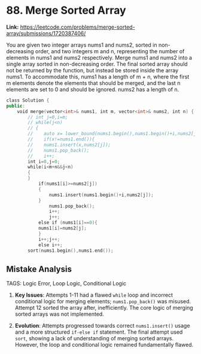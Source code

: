 # 88. Merge Sorted Array

**Link:** https://leetcode.com/problems/merge-sorted-array/submissions/1720387406/

You are given two integer arrays nums1 and nums2, sorted in non-decreasing order, and two integers m and n, representing the number of elements in nums1 and nums2 respectively. Merge nums1 and nums2 into a single array sorted in non-decreasing order. The final sorted array should not be returned by the function, but instead be stored inside the array nums1. To accommodate this, nums1 has a length of m + n, where the first m elements denote the elements that should be merged, and the last n elements are set to 0 and should be ignored. nums2 has a length of n.

```cpp
class Solution {
public:
    void merge(vector<int>& nums1, int m, vector<int>& nums2, int n) {
        // int j=0,i=m;
        // while(j<n)
        // {
        //    auto x= lower_bound(nums1.begin(),nums1.begin()+i,nums2[j]);
        //    if(x!=nums1.end()){
        //    nums1.insert(x,nums2[j]);
        //    nums1.pop_back();
        //    i++;
        int i=0,j=0;
        while(i<m+n&&j<n)
        {
        }
            if(nums1[i]>=nums2[j])
            {
                nums1.insert(nums1.begin()+i,nums2[j]);
            }
                nums1.pop_back();
                i++;
                j++;
            else if (nums1[i]==0){
            nums1[i]=nums2[j];
            }
            i++;j++;
            else i++;
        sort(nums1.begin(),nums1.end());
```

## Mistake Analysis

TAGS: Logic Error, Loop Logic, Conditional Logic

1. **Key Issues**: Attempts 1-11 had a flawed `while` loop and incorrect conditional logic for merging elements; `nums1.pop_back()` was misused. Attempt 12 sorted the array after, inefficiently.  The core logic of merging sorted arrays was not implemented.

2. **Evolution**:  Attempts progressed towards correct `nums1.insert()` usage and a more structured `if-else if` statement.  The final attempt used `sort`, showing a lack of understanding of merging sorted arrays.  However, the loop and conditional logic remained fundamentally flawed.

